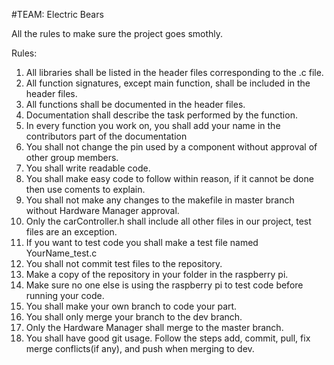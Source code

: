 #TEAM: Electric Bears

All the rules to make sure the project goes smothly.

Rules:

1.  All libraries shall be listed in the header files corresponding to the .c file.
2.  All function signatures, except main function, shall be included in the header files.
3.  All functions shall be documented in the header files.
4.  Documentation shall describe the task performed by the function.
5.  In every function you work on, you shall add your name in the contributors part of the documentation
6.  You shall not change the pin used by a component without approval of other group members.
7.  You shall write readable code.
8.  You shall make easy code to follow within reason, if it cannot be done then use coments to explain.
9.  You shall not make any changes to the makefile in master branch without Hardware Manager approval.
10. Only the carController.h shall include all other files in our project, test files are an exception.
11. If you want to test code you shall make a test file named YourName_test.c
12. You shall not commit test files to the repository.
13. Make a copy of the repository in your folder in the raspberry pi.
14. Make sure no one else is using the raspberry pi to test code before running your code.
15. You shall make your own branch to code your part.
16. You shall only merge your branch to the dev branch.
17. Only the Hardware Manager shall merge to the master branch.
18. You shall have good git usage. Follow the steps add, commit, pull, fix merge conflicts(if any), and push when merging to dev.
